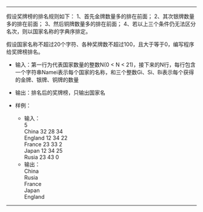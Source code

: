***
假设奖牌榜的排名规则如下：
1、首先金牌数量多的排在前面；
2、其次银牌数量多的排在前面；
3、然后铜牌数量多的排在前面；
4、若以上三个条件仍无法区分名次，则以国家名称的字典序排定。

假设国家名称不超过20个字符、各种奖牌数不超过100，且大于等于0，编写程序给奖牌榜排名。

* 输入：第一行为代表国家数量的整数N(0 < N < 21)，接下来的N行，每行包含一个字符串Namei表示每个国家的名称，和三个整数Gi、Si、Bi表示每个获得的金牌、银牌、铜牌的数量
* 输出：排名后的奖牌榜，只输出国家名
  
* 样例：
  * 输入：<br>
    5<br>
    China 32 28 34<br>
    England 12 34 22<br>
    France 23 33 2<br>
    Japan 12 34 25<br>
    Rusia 23 43 0<br>
  * 输出：<br>
    China<br>
    Rusia<br>
    France<br>
    Japan<br>
    England<br>

***
